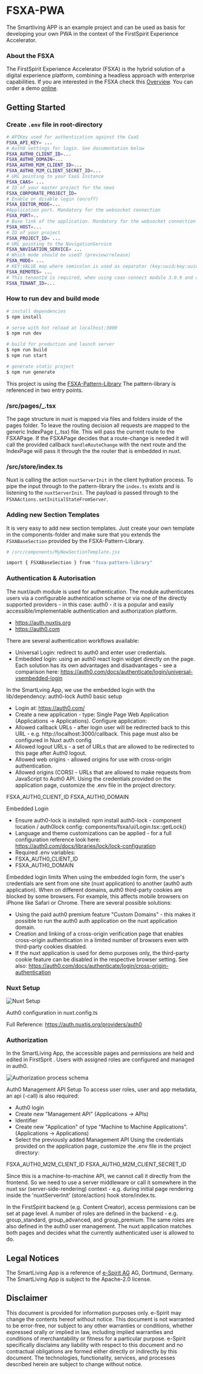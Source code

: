 # FSXA-PWA

The Smartliving APP is an example project and can be used as basis for developing your own PWA
in the context of the FirstSpirit Experience Accelerator.

### About the FSXA

The FirstSpirit Experience Accelerator (FSXA) is the hybrid solution of a digital
experience platform, combining a headless approach with enterprise capabilities.
If you are interested in the FSXA check this
[Overview](https://docs.e-spirit.com/module/fsxa/overview/benefits-hybrid/index.html). You can order
a demo [online](https://www.e-spirit.com/us/specialpages/forms/on-demand-demo/).

## Getting Started

### Create `.env` file in root-directory

```bash
# APIKey used for authentication against the CaaS
FSXA_API_KEY= ...
# Auth0 settings for login. See documentation below
FSXA_AUTH0_CLIENT_ID=...
FSXA_AUTH0_DOMAIN=...
FSXA_AUTH0_M2M_CLIENT_ID=...
FSXA_AUTH0_M2M_CLIENT_SECRET_ID=...
# URL pointing to your CaaS Instance
FSXA_CAAS= ...
# ID of your master project for the news
FSXA_CORPORATE_PROJECT_ID=
# Enable or disable login (on/off)
FSXA_EDITOR_MODE=...
#Application port. Mandatory for the websocket connection
FSXA_PORT=..
# Base link of the application. Mandatory for the websocket connection
FSXA_HOST=...
# ID of your project
FSXA_PROJECT_ID= ...
# URL pointing to the NavigationService
FSXA_NAVIGATION_SERVICE= ...
# Which mode should be used? (preview/release)
FSXA_MODE= ...
# KEY:VALUE map where semicolon is used as separator (key:uuid;key:uuid)
FSXA_REMOTES= ...
# This tenantId is required, when using caas-connect module 3.0.9 and above
FSXA_TENANT_ID=...

```

### How to run dev and build mode

```bash
# install dependencies
$ npm install

# serve with hot reload at localhost:3000
$ npm run dev

# build for production and launch server
$ npm run build
$ npm run start

# generate static project
$ npm run generate
```

This project is using the [FSXA-Pattern-Library](https://www.npmjs.com/package/fsxa-pattern-library) 
The pattern-library is referenced in two entry points.

### /src/pages/\_.tsx

The page structure in nuxt is mapped via files and folders inside of the pages folder. To leave the routing decision all requests are mapped to the generic IndexPage (\_.tsx) file. This will pass the current route to the FSXAPage. If the FSXAPage decides that a route-change is needed it will call the provided callback `handleRouteChange` with the next route and the IndexPage will pass it through the the router that is embedded in nuxt.


### /src/store/index.ts

Nuxt is calling the action `nuxtServerInit` in the client hydration process. To pipe the input through to the pattern-library the `index.ts` exists and is listening to the `nuxtServerInit`. The payload is passed through to the `FSXAActions.setInitialStateFromServer`.


### Adding new Section Templates

It is very easy to add new section templates. Just create your own template in the components-folder and make sure that you extends the `FSXABaseSection` provided by the FSXA-Pattern-Library.

```bash
# /src/components/MyNewSectionTemplate.jsx

import { FSXABaseSection } from "fsxa-pattern-library"
```

### Authentication & Autorisation

The nuxt/auth module is used for authentication. The module authenticates users via a configurable authentication scheme or via one of the directly supported providers - in this case: auth0 - it is a popular and easily accessible/implementable authentication and authorization platform.
- https://auth.nuxtjs.org
- https://auth0.com

There are several authentication workflows available:
- Universal Login: redirect to auth0 and enter user credentials. 
- Embedded login: using an auth0 react login widget directly on the page.
Each solution has its own advantages and disadvantages - see a comparison here: https://auth0.com/docs/authenticate/login/universal-vsembedded-login

In the SmartLving App, we use the embedded login with the lib/dependency: auth0-lock
Auth0 basic setup
- Login at: https://auth0.com/
- Create a new application - type: Single Page Web Application (Applications -> Applications).
Configure application:
- Allowed callback URLs - after login user will be redirected back to this URL - e.g. http://localhost:3000/callback. This page must also be configured in Nuxt auth config
- Allowed logout URLs - a set of URLs that are allowed to be redirected to this page after Auth0 logout.
- Allowed web origins - allowed origins for use with cross-origin authentication.
- Allowed origins (CORS) - URLs that are allowed to make requests from JavaScript to Auth0 API.
Using the credentials provided on the application page, customize the .env file in the project directory:

FSXA_AUTH0_CLIENT_ID
FSXA_AUTH0_DOMAIN

Embedded Login
- Ensure auth0-lock is installed: npm install auth0-lock - component location / auth0lock config: 
components/fsxa/ui/Login.tsx::getLock()
- Language and theme customizations can be applied - for a full configuration reference look here: https://auth0.com/docs/libraries/lock/lock-configuration
- Required .env variables:
- FSXA_AUTH0_CLIENT_ID
- FSXA_AUTH0_DOMAIN

Embedded login limits
When using the embedded login form, the user's credentials are sent from one site (nuxt application) to another (auth0 auth application). When on different domains, auth0 third-party cookies are blocked by some browsers. For example, this affects mobile browsers on iPhone like Safari or Chrome.
There are several possible solutions:
- Using the paid auth0 premium feature "Custom Domains" - this makes it possible to run the auth0 auth application on the nuxt application domain.
- Creation and linking of a cross-origin verification page that enables cross-origin authentication in a limited number of browsers even with third-party cookies disabled.
- If the nuxt application is used for demo purposes only, the third-party cookie feature can be disabled in the respective browser setting.
See also: https://auth0.com/docs/authenticate/login/cross-origin-authentication

### Nuxt Setup

![Nuxt Setup](docs/images/Auth0-configuration-in-nuxt.config.ts.png)

Auth0 configuration in nuxt.config.ts

Full Reference: https://auth.nuxtjs.org/providers/auth0

### Authorization

In the SmartLiving App, the accessible pages and permissions are held and edited in FirstSprit . Users with assigned roles are configured and managed in auth0.

![Authorization process schema](docs/images/Authorization-process-schema.png)

Auth0 Management API Setup
To access user roles, user and app metadata, an api (-call) is also required:
- Auth0 login
- Create new "Management API" (Applications -> APIs)
- Identifier
- Create new "Application" of type "Machine to Machine Applications".
(Applications -> Applications)
- Select the previously added Management API
Using the credentials provided on the application page, customize the .env file in the project directory:

FSXA_AUTH0_M2M_CLIENT_ID 
FSXA_AUTH0_M2M_CLIENT_SECRET_ID
 
Since this is a machine-to-machine API, we cannot call it directly from the frontend. So we need to use a server middleware or call it somewhere in the nuxt ssr (server-side-rendering) context - e.g. during initial page rendering inside the 'nuxtServerInit' (store/action) hook store/index.ts.

In the FirstSpirit backend (e.g. Content Creator), access permissions can be set at page level. A number of roles are defined in the backend - e.g. group_standard, group_advanced, and group_premium. The same roles are also defined in the auth0 user management. The nuxt application matches both pages and decides what the currently authenticated user is allowed to do.



## Legal Notices

The SmartLiving App is a reference of [e-Spirit AG](http://www.e-spirit.com) AG, Dortmund, Germany.
The SmartLiving App is subject to the Apache-2.0 license.

## Disclaimer

This document is provided for information purposes only.
e-Spirit may change the contents hereof without notice.
This document is not warranted to be error-free, nor subject to any
other warranties or conditions, whether expressed orally or
implied in law, including implied warranties and conditions of
merchantability or fitness for a particular purpose. e-Spirit
specifically disclaims any liability with respect to this document
and no contractual obligations are formed either directly or
indirectly by this document. The technologies, functionality, services,
and processes described herein are subject to change without notice.

